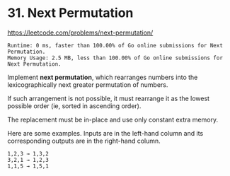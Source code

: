 # 31. Next Permutation

https://leetcode.com/problems/next-permutation/

```
Runtime: 0 ms, faster than 100.00% of Go online submissions for Next Permutation.
Memory Usage: 2.5 MB, less than 100.00% of Go online submissions for Next Permutation.
```

Implement **next permutation**, which rearranges numbers into the lexicographically next greater permutation of numbers.

If such arrangement is not possible, it must rearrange it as the lowest possible order (ie, sorted in ascending order).

The replacement must be in-place and use only constant extra memory.

Here are some examples. Inputs are in the left-hand column and its corresponding outputs are in the right-hand column.

```
1,2,3 → 1,3,2
3,2,1 → 1,2,3
1,1,5 → 1,5,1
```